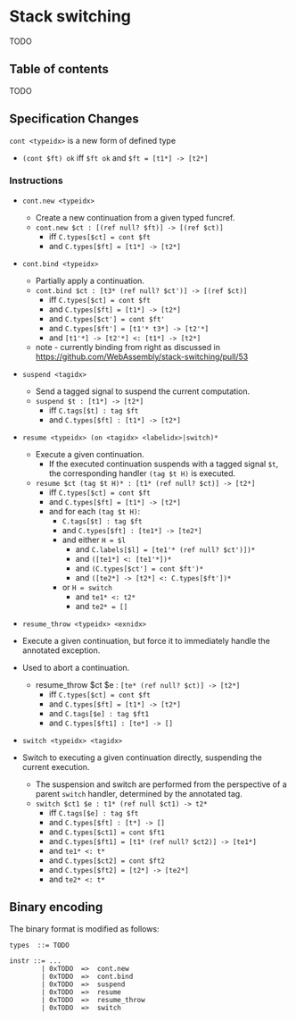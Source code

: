 # Stack switching
TODO

## Table of contents
TODO

## Specification Changes

`cont <typeidx>` is a new form of defined type
- `(cont $ft) ok` iff `$ft ok` and `$ft = [t1*] -> [t2*]`

### Instructions

- `cont.new <typeidx>`
  - Create a new continuation from a given typed funcref.
  - `cont.new $ct : [(ref null? $ft)] -> [(ref $ct)]`
    - iff `C.types[$ct] = cont $ft`
    - and `C.types[$ft] = [t1*] -> [t2*]`

- `cont.bind <typeidx>`
  - Partially apply a continuation.
  - `cont.bind $ct : [t3* (ref null? $ct')] -> [(ref $ct)]`
    - iff `C.types[$ct] = cont $ft`
    - and `C.types[$ft] = [t1*] -> [t2*]`
    - and `C.types[$ct'] = cont $ft'`
    - and `C.types[$ft'] = [t1'* t3*] -> [t2'*]`
    - and `[t1'*] -> [t2'*] <: [t1*] -> [t2*]`
  - note - currently binding from right as discussed in https://github.com/WebAssembly/stack-switching/pull/53

- `suspend <tagidx>`
  - Send a tagged signal to suspend the current computation.
  - `suspend $t : [t1*] -> [t2*]`
    - iff `C.tags[$t] : tag $ft`
    - and `C.types[$ft] : [t1*] -> [t2*]`

- `resume <typeidx> (on <tagidx> <labelidx>|switch)*`
  - Execute a given continuation.
    - If the executed continuation suspends with a tagged signal `$t`, the corresponding handler `(tag $t H)` is executed.
  - `resume $ct (tag $t H)* : [t1* (ref null? $ct)] -> [t2*]`
    - iff `C.types[$ct] = cont $ft`
    - and `C.types[$ft] = [t1*] -> [t2*]`
    - and for each `(tag $t H)`:
      - `C.tags[$t] : tag $ft`
      - and `C.types[$ft] : [te1*] -> [te2*]`
      - and either `H = $l`
        - and `C.labels[$l] = [te1'* (ref null? $ct')])*` 
        - and `([te1*] <: [te1'*])*`
        - and `(C.types[$ct'] = cont $ft')*`
        - and `([te2*] -> [t2*] <: C.types[$ft'])*`
      - or `H = switch`
        - and `te1* <: t2*`
        - and `te2* = []`

- `resume_throw <typeidx> <exnidx>`
- Execute a given continuation, but force it to immediately handle the annotated exception.
- Used to abort a continuation.
  - resume_throw $ct $e : `[te* (ref null? $ct)] -> [t2*]`
    - iff `C.types[$ct] = cont $ft`
    - and `C.types[$ft] = [t1*] -> [t2*]`
    - and `C.tags[$e] : tag $ft1`
    - and `C.types[$ft1] : [te*] -> []`

- `switch <typeidx> <tagidx>`
- Switch to executing a given continuation directly, suspending the current execution.
  - The suspension and switch are performed from the perspective of a parent `switch` handler, determined by the annotated tag.
  - `switch $ct1 $e : t1* (ref null $ct1) -> t2*`
    - iff `C.tags[$e] : tag $ft`
    - and `C.types[$ft] : [t*] -> []`
    - and `C.types[$ct1] = cont $ft1`
    - and `C.types[$ft1] = [t1* (ref null? $ct2)] -> [te1*]`
    - and `te1* <: t*`
    - and `C.types[$ct2] = cont $ft2`
    - and `C.types[$ft2] = [t2*] -> [te2*]`
    - and `te2* <: t*`

## Binary encoding
The binary format is modified as follows:

```
types  ::= TODO

instr ::= ...
        | 0xTODO  =>  cont.new
        | 0xTODO  =>  cont.bind
        | 0xTODO  =>  suspend
        | 0xTODO  =>  resume
        | 0xTODO  =>  resume_throw
        | 0xTODO  =>  switch
```
